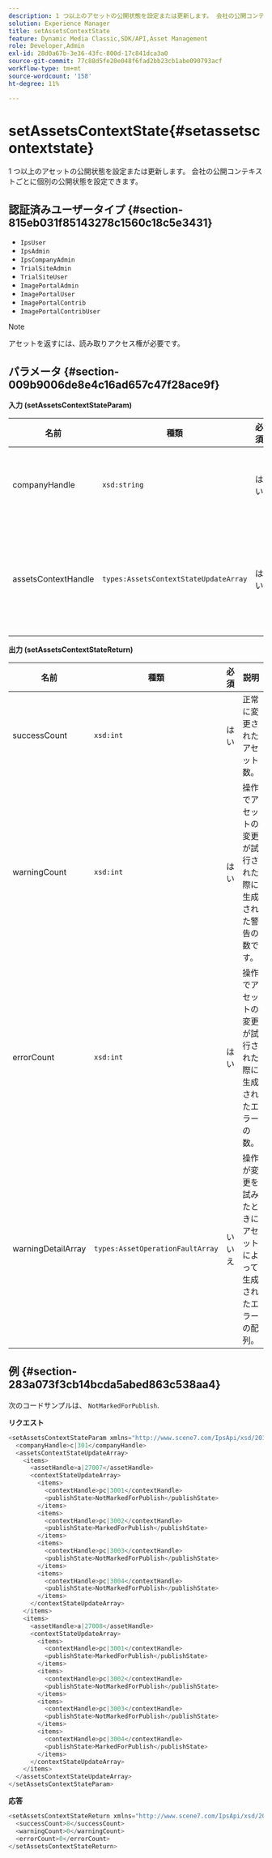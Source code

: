 ```yaml
---
description: 1 つ以上のアセットの公開状態を設定または更新します。 会社の公開コンテキストごとに個別の公開状態を設定できます。
solution: Experience Manager
title: setAssetsContextState
feature: Dynamic Media Classic,SDK/API,Asset Management
role: Developer,Admin
exl-id: 28d0a67b-3e36-43fc-800d-17c841dca3a0
source-git-commit: 77c88d5fe20e048f6fad2bb23cb1abe090793acf
workflow-type: tm+mt
source-wordcount: '158'
ht-degree: 11%

---
```


# setAssetsContextState{#setassetscontextstate}

1 つ以上のアセットの公開状態を設定または更新します。 会社の公開コンテキストごとに個別の公開状態を設定できます。

## 認証済みユーザータイプ {#section-815eb031f85143278c1560c18c5e3431}

* `IpsUser`
* `IpsAdmin`
* `IpsCompanyAdmin`
* `TrialSiteAdmin`
* `TrialSiteUser`
* `ImagePortalAdmin`
* `ImagePortalUser`
* `ImagePortalContrib`
* `ImagePortalContribUser`

>[!NOTE]
>
>アセットを返すには、読み取りアクセス権が必要です。

## パラメータ {#section-009b9006de8e4c16ad657c47f28ace9f}

**入力 (setAssetsContextStateParam)**

| 名前 | 種類 | 必須 | 説明 |
|---|---|---|---|
| companyHandle | `xsd:string` | はい | 会社に対する取り扱い。 |
| assetsContextHandle | `types:AssetsContextStateUpdateArray` | はい | アセットとその新しい公開状態の配列。 |

**出力 (setAssetsContextStateReturn)**

| 名前 | 種類 | 必須 | 説明 |
|---|---|---|---|
| successCount | `xsd:int` | はい | 正常に変更されたアセット数。 |
| warningCount | `xsd:int` | はい | 操作でアセットの変更が試行された際に生成された警告の数です。 |
| errorCount | `xsd:int` | はい | 操作でアセットの変更が試行された際に生成されたエラーの数。 |
| warningDetailArray | `types:AssetOperationFaultArray` | いいえ | 操作が変更を試みたときにアセットによって生成されたエラーの配列。 |

## 例 {#section-283a073f3cb14bcda5abed863c538aa4}

次のコードサンプルは、 `NotMarkedForPublish`.

**リクエスト**

```java
<setAssetsContextStateParam xmlns="http://www.scene7.com/IpsApi/xsd/2011-11-04">
  <companyHandle>c|301</companyHandle>
  <assetsContextStateUpdateArray>
    <items>
      <assetHandle>a|27007</assetHandle>
      <contextStateUpdateArray>
        <items>
          <contextHandle>pc|3001</contextHandle>
          <publishState>NotMarkedForPublish</publishState>
        </items>
        <items>
          <contextHandle>pc|3002</contextHandle>
          <publishState>MarkedForPublish</publishState>
        </items>
        <items>
          <contextHandle>pc|3003</contextHandle>
          <publishState>NotMarkedForPublish</publishState>
        </items>
        <items>
          <contextHandle>pc|3004</contextHandle>
          <publishState>NotMarkedForPublish</publishState>
        </items>
      </contextStateUpdateArray>
    </items>
    <items>
      <assetHandle>a|27008</assetHandle>
      <contextStateUpdateArray>
        <items>
          <contextHandle>pc|3001</contextHandle>
          <publishState>MarkedForPublish</publishState>
        </items>
        <items>
          <contextHandle>pc|3002</contextHandle>
          <publishState>NotMarkedForPublish</publishState>
        </items>
        <items>
          <contextHandle>pc|3003</contextHandle>
          <publishState>NotMarkedForPublish</publishState>
        </items>
        <items>
          <contextHandle>pc|3004</contextHandle>
          <publishState>MarkedForPublish</publishState>
        </items>
      </contextStateUpdateArray>
    </items>
  </assetsContextStateUpdateArray>
</setAssetsContextStateParam>
```

**応答**

```java
<setAssetsContextStateReturn xmlns="http://www.scene7.com/IpsApi/xsd/2011-11-04-beta">
  <successCount>8</successCount>
  <warningCount>0</warningCount>
  <errorCount>0</errorCount>
</setAssetsContextStateReturn>
```
